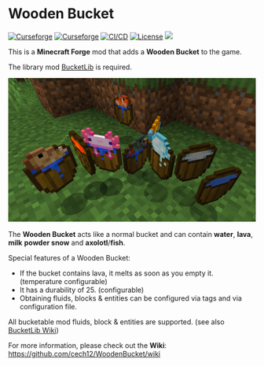 # Wooden Bucket 

[![Curseforge](http://cf.way2muchnoise.eu/versions/For%20MC_wooden-bucket_all(0D0D0D-F16436-fff-010101).svg)](https://www.curseforge.com/minecraft/mc-mods/wooden-bucket/files)
[![Curseforge](http://cf.way2muchnoise.eu/full_wooden-bucket_downloads(0D0D0D-F16436-fff-010101-fff).svg)](https://www.curseforge.com/minecraft/mc-mods/wooden-bucket)
[![CI/CD](https://github.com/cech12/WoodenBucket/actions/workflows/cicd-workflow.yml/badge.svg)](https://github.com/cech12/WoodenBucket/actions/workflows/cicd-workflow.yml)
[![License](https://img.shields.io/github/license/cech12/WoodenBucket)](http://opensource.org/licenses/MIT) 
[![](https://img.shields.io/discord/752506676719910963.svg?style=flat&color=informational&logo=discord&label=Discord)](https://discord.gg/gRUFH5t)

This is a **Minecraft Forge** mod that adds a **Wooden Bucket** to the game.

The library mod [BucketLib](https://www.curseforge.com/minecraft/mc-mods/bucketlib) is required.

![All Buckets](material/all_buckets.png)

The **Wooden Bucket** acts like a normal bucket and can contain **water**, **lava**, **milk** **powder snow** and **axolotl**/**fish**.

Special features of a Wooden Bucket:
- If the bucket contains lava, it melts as soon as you empty it. (temperature configurable)
- It has a durability of 25. (configurable)
- Obtaining fluids, blocks & entities can be configured via tags and via configuration file.

All bucketable mod fluids, block & entities are supported. (see also [BucketLib Wiki](https://github.com/cech12/BucketLib/wiki/Developer-Guide#make-your-mod-compatible))

For more information, please check out the **Wiki**: https://github.com/cech12/WoodenBucket/wiki